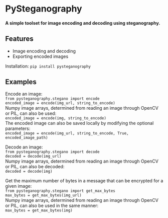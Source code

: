# PySteganography 
#### A simple toolset for image encoding and decoding using steganography.

## Features

- Image encoding and decoding
- Exporting encoded images


Installation: ```pip install pysteganography```

## Examples 
Encode an image: <br>
```from pysteganography.stegano import encode  ``` <br>
```encoded_image = encode(img_url, string_to_encode)``` <br>
Numpy image arrays, determined from reading an image through OpenCV or PIL, can also be used: <br>
```encoded_image = encode(img, string_to_encode)``` <br>
The encoded image can also be saved locally by modifying the optional parameters: <br>
```encoded_image = encode(img_url, string_to_encode, True, encoded_image_path)``` <br>

Decode an image: <br>
```from pysteganography.stegano import decode  ``` <br>
```decoded = decode(img_url)``` <br>
Numpy image arrays, determined from reading an image through OpenCV or PIL, can also be decoded: <br>
```decoded = decode(img)```  <br>

Get the maximum number of bytes in a message that can be encrypted for a given image:<br>
```from pysteganography.stegano import get_max_bytes  ``` <br>
```max_bytes = get_max_bytes(img_url)``` <br>
Numpy image arrays, determined from reading an image through OpenCV or PIL, can also be used in the same manner: <br>
```max_bytes = get_max_bytes(img)``` <br>

